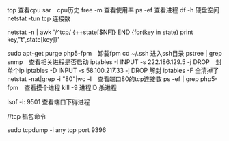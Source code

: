 top 查看cpu
sar　cpu历史
free -m 查看使用率
ps -ef 查看进程
df -h 硬盘空间
netstat -tun tcp 连接数

netstat -n | awk '/^tcp/ {++state[$NF]} END {for(key in state) print key,"t",state[key]}'

sudo apt-get purge php5-fpm　卸载fpm
cd ~/.ssh 进入ssh目录
pstree | grep snmp　查看相关进程是否启动
iptables -I INPUT -s 222.186.129.5 -j DROP　封单个ip
iptables -D INPUT -s 58.100.217.33 -j DROP 解封
iptables -F 全清掉了
netstat -nat|grep -i "80"|wc -l　查看端口80的tcp连接数
ps -ef | grep php5-fpm　查看摸个进程
kill -9 进程ID 杀进程

lsof -i: 9501 查看端口下得进程

//tcp 抓包命令

sudo tcpdump -i any tcp port 9396
